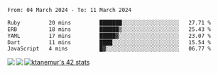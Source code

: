 <!--START_SECTION:waka-->

```txt
From: 04 March 2024 - To: 11 March 2024

Ruby         20 mins         ███████░░░░░░░░░░░░░░░░░░   27.71 %
ERB          18 mins         ██████▒░░░░░░░░░░░░░░░░░░   25.43 %
YAML         17 mins         █████▓░░░░░░░░░░░░░░░░░░░   23.07 %
Dart         11 mins         ████░░░░░░░░░░░░░░░░░░░░░   15.54 %
JavaScript   4 mins          █▓░░░░░░░░░░░░░░░░░░░░░░░   06.77 %
```

<!--END_SECTION:waka-->
<a href="https://github.com/anuraghazra/github-readme-stats">
  <img align="left" src="https://github-readme-stats.vercel.app/api?username=Tanesan&count_private=true&show_icons=true" />
<img align="left" src="https://github-readme-stats.vercel.app/api/top-langs/?username=Tanesan" />
</a>

[![ktanemur's 42 stats](https://badge42.vercel.app/api/v2/cl1wslf6s002109l771rng2w8/stats?cursusId=21&coalitionId=62)](https://github.com/JaeSeoKim/badge42)
